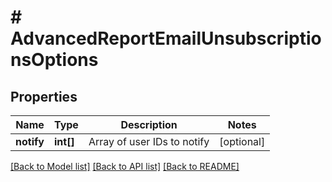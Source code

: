 # # AdvancedReportEmailUnsubscriptionsOptions

## Properties

Name | Type | Description | Notes
------------ | ------------- | ------------- | -------------
**notify** | **int[]** | Array of user IDs to notify | [optional]

[[Back to Model list]](../../README.md#models) [[Back to API list]](../../README.md#endpoints) [[Back to README]](../../README.md)
